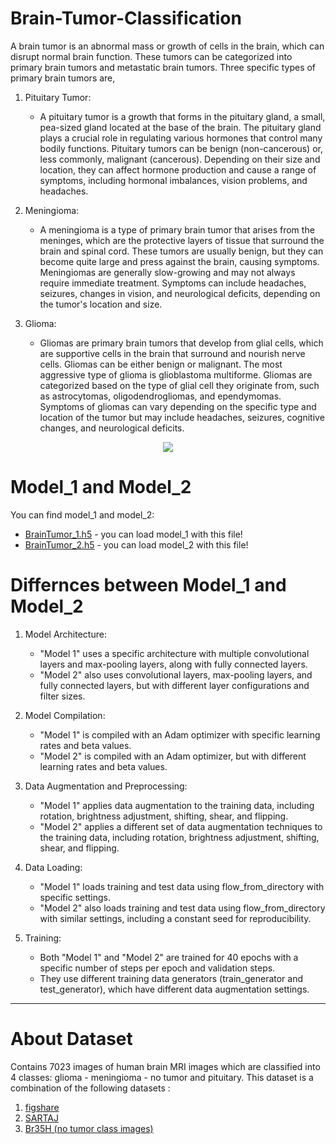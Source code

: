 # Brain-Tumor-Classification
A brain tumor is an abnormal mass or growth of cells in the brain, which can disrupt normal brain function. These tumors can be categorized into primary brain tumors and metastatic brain tumors. Three specific types of primary brain tumors are,

1. Pituitary Tumor:
   - A pituitary tumor is a growth that forms in the pituitary gland, a small, pea-sized gland located at the base of the brain. The pituitary gland plays a crucial role in regulating various hormones that control many bodily functions. Pituitary tumors can be benign (non-cancerous) or, less commonly, malignant (cancerous). Depending on their size and location, they can affect hormone production and cause a range of symptoms, including hormonal imbalances, vision problems, and headaches.

2. Meningioma:
   - A meningioma is a type of primary brain tumor that arises from the meninges, which are the protective layers of tissue that surround the brain and spinal cord. These tumors are usually benign, but they can become quite large and press against the brain, causing symptoms. Meningiomas are generally slow-growing and may not always require immediate treatment. Symptoms can include headaches, seizures, changes in vision, and neurological deficits, depending on the tumor's location and size.

3. Glioma:
   - Gliomas are primary brain tumors that develop from glial cells, which are supportive cells in the brain that surround and nourish nerve cells. Gliomas can be either benign or malignant. The most aggressive type of glioma is glioblastoma multiforme. Gliomas are categorized based on the type of glial cell they originate from, such as astrocytomas, oligodendrogliomas, and ependymomas. Symptoms of gliomas can vary depending on the specific type and location of the tumor but may include headaches, seizures, cognitive changes, and neurological deficits.

<div align="center">
  <img src="https://github.com/costpetrides/Brain-Tumor-Classification/raw/main/readmePic.png" style="max-width:70%;">
</div>

# Model_1 and Model_2
You can find  model_1 and model_2: 
   - [BrainTumor_1.h5](https://github.com/costpetrides/Brain-Tumor-Classification/blob/main/BrainTumor_1.h5) - you can load model_1 with this file!
   - [BrainTumor_2.h5](https://github.com/costpetrides/Brain-Tumor-Classification/blob/main/BrainTumor_2.h5) - you can load model_2 with this file!



# Differnces between Model_1 and Model_2

1. Model Architecture:

   - "Model 1" uses a specific architecture with multiple convolutional layers and max-pooling layers, along with fully connected layers.
   - "Model 2" also uses convolutional layers, max-pooling layers, and fully connected layers, but with different layer configurations and filter sizes.

2. Model Compilation:

   - "Model 1" is compiled with an Adam optimizer with specific learning rates and beta values.
   - "Model 2" is compiled with an Adam optimizer, but with different learning rates and beta values.

3. Data Augmentation and Preprocessing:

   - "Model 1" applies data augmentation to the training data, including rotation, brightness adjustment, shifting, shear, and flipping.
   - "Model 2" applies a different set of data augmentation techniques to the training data, including rotation, brightness adjustment, shifting, shear, and flipping.

4. Data Loading:

   - "Model 1" loads training and test data using flow_from_directory with specific settings.
   - "Model 2" also loads training and test data using flow_from_directory with similar settings, including a constant seed for reproducibility.

5. Training:

   - Both "Model 1" and "Model 2" are trained for 40 epochs with a specific number of steps per epoch and validation steps.
   - They use different training data generators (train_generator and test_generator), which have different data augmentation settings.

---
# About Dataset

Contains 7023 images of human brain MRI images which are classified into 4 classes: glioma - meningioma - no tumor and pituitary. This dataset is a combination of the following datasets : 
1. [figshare](https://figshare.com/articles/dataset/brain_tumor_dataset/1512427)
2. [SARTAJ](https://www.kaggle.com/datasets/sartajbhuvaji/brain-tumor-classification-mri)
3. [Br35H (no tumor class images)](https://www.kaggle.com/datasets/ahmedhamada0/brain-tumor-detection?select=no)




